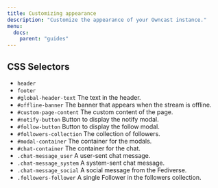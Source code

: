 ```yaml
---
title: Customizing appearance
description: "Customize the appearance of your Owncast instance."
menu:
  docs:
    parent: "guides"
---
```


## CSS Selectors

- `header`
- `footer`
- `#global-header-text` The text in the header.
- `#offline-banner` The banner that appears when the stream is offline.
- `#custom-page-content` The custom content of the page.
- `#notify-button` Button to display the notify modal.
- `#follow-button` Button to display the follow modal.
- `#followers-collection` The collection of followers.
- `#modal-container` The container for the modals.
- `#chat-container` The container for the chat.
- `.chat-message_user` A user-sent chat message.
- `.chat-message_system` A system-sent chat message.
- `.chat-message_social` A social message from the Fediverse.
- `.followers-follower` A single Follower in the followers collection.

